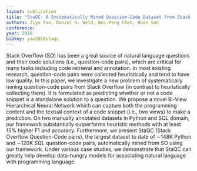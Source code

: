 ```yaml
---
layout: publication
title: "StaQC: A Systematically Mined Question-Code Dataset from Stack Overflow"
authors: Ziyu Yao, Daniel S. Weld, Wei-Peng Chen, Huan Sun
conference: 
year: 2018
bibkey: yao2018staqc
---
```

Stack Overflow (SO) has been a great source of natural language questions and their code solutions (i.e., question-code pairs), which are critical for many tasks including code retrieval and annotation. In most existing research, question-code pairs were collected heuristically and tend to have low quality. In this paper, we investigate a new problem of systematically mining question-code pairs from Stack Overflow (in contrast to heuristically collecting them). It is formulated as predicting whether or not a code snippet is a standalone solution to a question. We propose a novel Bi-View Hierarchical Neural Network which can capture both the programming content and the textual context of a code snippet (i.e., two views) to make a prediction. On two manually annotated datasets in Python and SQL domain, our framework substantially outperforms heuristic methods with at least 15% higher F1 and accuracy. Furthermore, we present StaQC (Stack Overflow Question-Code pairs), the largest dataset to date of ∼148K Python and ∼120K SQL question-code pairs, automatically mined from SO using our framework. Under various case studies, we demonstrate that StaQC can greatly help develop data-hungry models for associating natural language with programming language.
